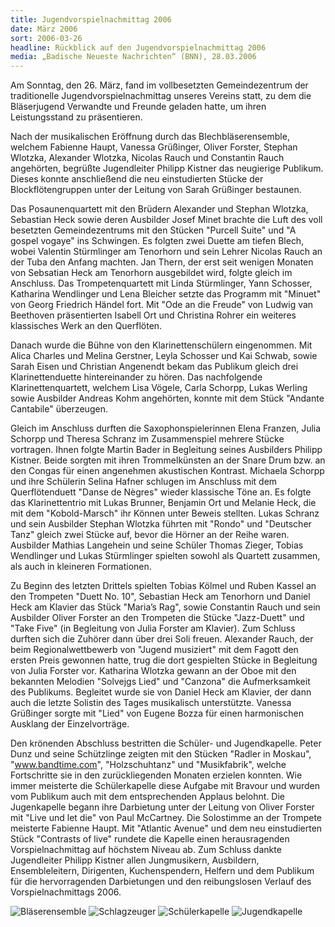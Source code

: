 ```yaml
---
title: Jugendvorspielnachmittag 2006
date: März 2006
sort: 2006-03-26
headline: Rückblick auf den Jugendvorspielnachmittag 2006
media: „Badische Neueste Nachrichten“ (BNN), 28.03.2006
---
```


Am Sonntag, den 26. März, fand im vollbesetzten Gemeindezentrum der traditionelle Jugendvorspielnachmittag unseres Vereins statt, zu dem die Bläserjugend Verwandte und Freunde geladen hatte, um ihren Leistungsstand zu präsentieren.

 Nach der musikalischen Eröffnung durch das Blechbläserensemble, welchem Fabienne Haupt, Vanessa Grüßinger, Oliver Forster, Stephan Wlotzka, Alexander Wlotzka, Nicolas Rauch und Constantin Rauch angehörten, begrüßte Jugendleiter Philipp Kistner das neugierige Publikum. Dieses konnte anschließend die neu einstudierten Stücke der Blockflötengruppen unter der Leitung von Sarah Grüßinger bestaunen. 

 

Das Posaunenquartett mit den Brüdern Alexander und Stephan Wlotzka, Sebastian Heck sowie deren Ausbilder Josef Minet brachte die Luft des voll besetzten Gemeindezentrums mit den Stücken "Purcell Suite" und "A gospel vogaye" ins Schwingen. Es folgten zwei Duette am tiefen Blech, wobei Valentin Stürmlinger am Tenorhorn und sein Lehrer Nicolas Rauch an der Tuba den Anfang machten. Jan Thern, der erst seit wenigen Monaten von Sebsatian Heck am Tenorhorn ausgebildet wird, folgte gleich im Anschluss. Das Trompetenquartett mit Linda Stürmlinger, Yann Schosser, Katharina Wendlinger und Lena Bleicher setzte das Programm mit "Minuet" von Georg Friedrich Händel fort. Mit "Ode an die Freude" von Ludwig van Beethoven präsentierten Isabell Ort und Christina Rohrer ein weiteres klassisches Werk an den Querflöten. 

 

Danach wurde die Bühne von den Klarinettenschülern eingenommen. Mit Alica Charles und Melina Gerstner, Leyla Schosser und Kai Schwab, sowie Sarah Eisen und Christian Angenendt bekam das Publikum gleich drei Klarinettenduette hintereinander zu hören. Das nachfolgende Klarinettenquartett, welchem Lisa Vögele, Carla Schorpp, Lukas Werling sowie Ausbilder Andreas Kohm angehörten, konnte mit dem Stück "Andante Cantabile" überzeugen. 

 

Gleich im Anschluss durften die Saxophonspielerinnen Elena Franzen, Julia Schorpp und Theresa Schranz im Zusammenspiel mehrere Stücke vortragen. Ihnen folgte Martin Bader in Begleitung seines Ausbilders Philipp Kistner. Beide sorgten mit ihren Trommelkünsten an der Snare Drum bzw. an den Congas für einen angenehmen akustischen Kontrast. Michaela Schorpp und ihre Schülerin Selina Hafner schlugen im Anschluss mit dem Querflötenduett "Danse de Nègres" wieder klassische Töne an. Es folgte das Klarinettentrio mit Lukas Brunner, Benjamin Ort und Melanie Heck, die mit dem "Kobold-Marsch" ihr Können unter Beweis stellten. Lukas Schranz und sein Ausbilder Stephan Wlotzka führten mit "Rondo" und "Deutscher Tanz" gleich zwei Stücke auf, bevor die Hörner an der Reihe waren. Ausbilder Mathias Langehein und seine Schüler Thomas Zieger, Tobias Wendlinger und Lukas Stürmlinger spielten sowohl als Quartett zusammen, als auch in kleineren Formationen. 

 

Zu Beginn des letzten Drittels spielten Tobias Kölmel und Ruben Kassel an den Trompeten "Duett No. 10", Sebastian Heck am Tenorhorn und Daniel Heck am Klavier das Stück "Maria’s Rag", sowie Constantin Rauch und sein Ausbilder Oliver Forster an den Trompeten die Stücke "Jazz-Duett" und "Take Five" (in Begleitung von Julia Forster am Klavier). Zum Schluss durften sich die Zuhörer dann über drei Soli freuen. Alexander Rauch, der beim Regionalwettbewerb von "Jugend musiziert" mit dem Fagott den ersten Preis gewonnen hatte, trug die dort gespielten Stücke in Begleitung von Julia Forster vor. Katharina Wlotzka gewann an der Oboe mit den bekannten Melodien "Solvejgs Lied" und "Canzona" die Aufmerksamkeit des Publikums. Begleitet wurde sie von Daniel Heck am Klavier, der dann auch die letzte Solistin des Tages musikalisch unterstützte. Vanessa Grüßinger sorgte mit "Lied" von Eugene Bozza für einen harmonischen Ausklang der Einzelvorträge.

 

Den krönenden Abschluss bestritten die Schüler- und Jugendkapelle. Peter Dunz und seine Schützlinge zeigten mit den Stücken "Radler in Moskau", "www.bandtime.com", "Holzschuhtanz" und "Musikfabrik", welche Fortschritte sie in den zurückliegenden Monaten erzielen konnten. Wie immer meisterte die Schülerkapelle diese Aufgabe mit Bravour und wurden vom Publikum auch mit dem entsprechenden Applaus belohnt. Die Jugenkapelle begann ihre Darbietung unter der Leitung von Oliver Forster mit "Live und let die" von Paul McCartney. Die Solostimme an der Trompete meisterte Fabienne Haupt. Mit "Atlantic Avenue" und dem neu einstudierten Stück "Contrasts of live" rundete die Kapelle einen herausragenden Vorspielnachmittag auf höchstem Niveau ab. Zum Schluss dankte Jugendleiter Philipp Kistner allen Jungmusikern, Ausbildern, Ensembleleitern, Dirigenten, Kuchenspendern, Helfern und dem Publikum für die hervorragenden Darbietungen und den reibungslosen Verlauf des Vorspielnachmittags 2006.

![Bläserensemble](/images/rueckblick/vorspiel06_1.jpg)
![Schlagzeuger](/images/rueckblick/vorspiel06_2.jpg)
![Schülerkapelle](/images/rueckblick/vorspiel06_3.jpg)
![Jugendkapelle](/images/rueckblick/vorspiel06_4.jpg)

